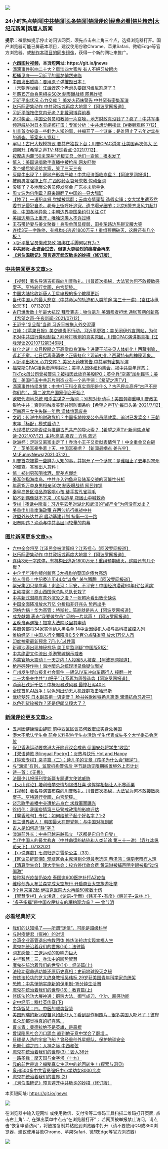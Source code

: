 ![](https://raw.githubusercontent.com/fqnews/bnews/master/64photo/fqnews-qr.jpg)

<div id="tt">
<h3>24小时热点禁闻|<a href="#%E4%B8%AD%E5%85%B1%E7%A6%81%E9%97%BB%E6%9B%B4%E5%A4%9A%E6%96%87%E7%AB%A0">中共禁闻</a>|<a href="#%E5%9B%BE%E7%89%87%E6%96%B0%E9%97%BB%E6%9B%B4%E5%A4%9A%E6%96%87%E7%AB%A0">头条禁闻</a>|<a href="#%E6%96%B0%E9%97%BB%E8%AF%84%E8%AE%BA%E6%9B%B4%E5%A4%9A%E6%96%87%E7%AB%A0">禁闻评论|<a href="#%E5%BF%85%E7%9C%8B%E7%BB%8F%E5%85%B8%E5%A5%BD%E6%96%87">经典必看|<a href="/video.md#%E7%A6%81%E7%89%87%E7%B2%BE%E9%80%89">禁片精选</a>|<a href="https://github.com/fqnews/djy/blob/master/gb/nf1351518.md#1">大纪元新闻</a>|<a href="https://github.com/fqnews/ntdtv/blob/master/gb/prog204.md#1">新唐人新闻</a></h3>
<div><b>提示：</b>微信如提示停止访问该网页，须先点击右上角三个点，选择浏览器打开。国产浏览器可能已屏蔽本项目，建议使用谷歌Chrome、苹果Safari、微软Edge等官方浏览器。或<a href="https://github.com/fqnews/bnews/blob/master/%E5%88%B6%E4%BD%9Cgit%E7%A6%81%E9%97%BB%E9%95%9C%E5%83%8F.md">制作本项目的同步镜像</a>，获得一个新的网址来推广。</div>
<ul>
<li><b><a href="http://d1.bdrive.tk/64.mp4" target="_blank">六四图片视频</a>，本页短网址: https://git.io/jnews</b></li>
<li><a href="/cbnews/20210712/1585645.md">滴滴事件影响二十大？牵涉四大家族 有人不把习放眼内</a></li>
<li><a href="/ssgc/20210712/1585587.md">柜桶见底——习近平的噩梦悄然来临</a></li>
<li><a href="/bannedvideo/20210712/1585719.md">中国发出威胁：要用原子弹摧毁日本！</a></li>
<li><a href="/ssgc/20210713/1585803.md">〖兲朝浮世绘〗江蛤蟆这个老滑头要跟习维尼割席了？</a></li>
<li><a href="/cbnews/20210713/1585834.md">年薪15万单身男相亲50次 制表曝战绩 网民炸锅</a></li>
<li><a href="/cbnews/20210713/1586020.md">习近平出状况 心力交瘁？ 美发火药味警告 中共罕有密集军演</a></li>
<li><a href="/topimagenews/20210713/1586069.md">赵乐际密集动作 中共政坛或再度大地震？【阿波罗网报道】</a></li>
<li><a href="/cnnews/20210713/1585950.md">习近平强按住党内元老？北戴河博弈前奏</a></li>
<li><a href="/bannedvideo/20210713/1585849.md">追讨奖金，中国公务员和教师一片哀嚎，地方财政真没钱了？疯了！中共军事频道威胁对日本实施核打击；专家分析：中共想动用核武【#秦鹏观察 7/12】</a></li>
<li><a href="/comments/20210713/1585879.md">川普首次披露一些鲜为人知的事，并揭开了一个谜底：是谁阻止了去年对宾州的调查。答案出人意料！</a></li>
<li><a href="/comments/20210713/1585756.md">罕见！古巴大规模抗议 要共产独裁下台；川普CPAC讲演 让美国再次伟大 民调飙升【希望之声TV-环球看点-2021/7/12】</a></li>
<li><a href="/cnnews/20210713/1585948.md">按摩店内藏“50米深井”老板支吾…他们一查惊：根本发了</a></li>
<li><a href="/cnnews/20210712/1585649.md">慎入：美国说唱歌手直播中被枪杀 网友吓惨</a></li>
<li><a href="/funmedia/20210713/1585933.md">发个婚后笑话给大家，笑了三天三夜</a></li>
<li><a href="/cnnews/20210713/1585946.md">灰犀牛出现了！房地产形势严峻！中共经济面临崩盘？【阿波罗网报道】</a></li>
<li><a href="/cbnews/20210713/1585794.md">被前男友强拖上车 广西妙龄女哀号求救 惊动全网</a></li>
<li><a href="/finance/20210712/1585705.md">没钱了？多地曝公务员停发奖金 广东亦未能幸免</a></li>
<li><a href="/cnnews/20210713/1586124.md">周立波为何倒霉？原来踢翻了中国的一只大醋缸</a></li>
<li><a href="/bannedvideo/20210713/1585880.md">【惨了】一语犯众怒 党媒被骂翻；云南疫情穿帮 造假实锤；女大学生遭系党委书记侵犯自杀，老母上街呼吁追究，遗书曝光细节；北京6警齐发风力超11级，中国各地异象；中朝边界卖国条约引关注 CT</a></li>
<li><a href="/cnnews/20210713/1585809.md">美加边境马上重开，唯独这类人不许过境</a></li>
<li><a href="/yule/20210713/1585901.md">王石带娇妻与姜文聚餐！身形单薄显瘦弱，田朴珺路边热聊叉腰大笑</a></li>
<li><a href="/topimagenews/20210713/1586042.md">连续3天一字跌停，有机构出逃近1800万元！重组预期破灭，这股还有几个板？</a></li>
<li><a href="/headline/20210713/1585828.md">习近平批官员懒政怠政 被绑住手脚何以有为？</a></li>
<li><b><a href="/comments/20200211/1275071.md" target="_blank">中共肺炎-此波会过去，但更大更猛烈的瘟疫会再来</a></b></li>
<li><b><a href="/comments/20200207/1272816.md" target="_blank">《刘伯温碑记》预言避开武汉肺炎的妙招（修订版）</a></b></li>
</ul>
</div>

<div class="catlist">
<h3><a href="/cbnews/" target="_blank">中共禁闻</a><span><a href="/cbnews/" target="_blank" rel="nofollow">更多文章>></a></span></h3>
<ul>
<li><a href="/comments/20210713/1586310.md" target="_blank">【视频】著名导演吉布森向川普敬礼。川普首次揭秘，大法官为何不敢接敏感案子。亨特转行卖画，白宫帮腔。</a></li>
<li><a href="/cbnews/20210713/1586291.md" target="_blank">中国大陆接收新唐人卫星电视的多个教程更新</a></li>
<li><a href="/comments/20210713/1586255.md" target="_blank">当代中国人的最大悲哀（中共命运的轨迹和人类前途  第三十一讲）【袁红冰纵论天下】 07132021</a></li>
<li><a href="/comments/20210713/1586150.md" target="_blank">古巴爆发数十年最大抗议 拜登表态；物价飙升 美消费者担忧 通胀预期创新高【希望之声-午夜新闻-2021/07/12】</a></li>
<li><a href="/cbnews/20210713/1586070.md" target="_blank">王沪宁“复旦帮”当道 习近平被拖入外交泥潭</a></li>
<li><a href="/cbnews/20210713/1586059.md" target="_blank">江峰：《苹果日报》美空谴责不行动，习近平更狼；美关闭伊外宣网站，为何不对中共进行类似制裁？拜登打嘴炮的真实原因，川普CPAC演讲揭真相【江峰漫谈20210712第346期】</a></li>
<li><a href="/comments/20210713/1586058.md" target="_blank">虹化之谜！众目睽睽之下高僧肉身消失？进藏干部亲见人体虹化！西藏喇嘛，返老还童，七日后离奇消失？正等虹化？现前虹化？西藏特有的神秘现象。</a></li>
<li><a href="/cbnews/20210713/1586020.md" target="_blank">习近平出状况 心力交瘁？ 美发火药味警告 中共罕有密集军演</a></li>
<li><a href="/comments/20210713/1586012.md" target="_blank">福克斯CPAC播免责声明挨批；美华人团体纽约集会，揭中共百年罪恶；TikTok母公司曾被警告？被指因此放弃美股IPO；英伞兵“空袭”加州民宅；美媒：美国打击中共芯片制造业有一个杀手锏；【希望之声TV】</a></li>
<li><a href="/comments/20210713/1585928.md" target="_blank">滴滴事件持续发酵；中共打压科企真实意图是什么？古巴民众高呼“古巴不是你们的”， 第二波共产国家倒台开始？</a></li>
<li><a href="/comments/20210713/1585912.md" target="_blank">欲取代海地总统 暗杀主谋之一落网 ；别想对菲动手！美国务卿重申川普政策狠呛中共：否则将触发美菲共同防御条约【希望之声TV-每日头条-2021/7/12】</a></li>
<li><a href="/cbnews/20210713/1585893.md" target="_blank">河南高三女生失联一年后 遗体惊现废井</a></li>
<li><a href="/cbnews/20210713/1585892.md" target="_blank">文昭：传说中的财政危机？中国多地停发公务员绩效奖、追讨已发奖金！王朝末年「标配」模式启动？</a></li>
<li><a href="/comments/20210713/1585883.md" target="_blank">大规模抗议能否成为推翻古巴共产的导火索？【希望之声TV-新闻焦点解读-2021/07/12】主持:高洁  嘉宾：方伟  蓝述</a></li>
<li><a href="/comments/20210713/1585882.md" target="_blank">欧洲杯：足球又离家出走了！乔治小王子又贡献表情包了！中企重金又白砸了！英美富豪争着上天，中国富豪呢？【新闻最嘲点 姜光宇】Mr.FunnyNews(2021.07.12）‬</a></li>
<li><a href="/comments/20210713/1585879.md" target="_blank">川普首次披露一些鲜为人知的事，并揭开了一个谜底：是谁阻止了去年对宾州的调查。答案出人意料！</a></li>
<li><a href="/cbnews/20210713/1585865.md" target="_blank">惊！郑州男孩喝啤酒，胃差点爆炸</a></li>
<li><a href="/comments/20210713/1585845.md" target="_blank">美军剑指海南岛、中共介入钓鱼岛及陆军交战的可能性分析</a></li>
<li><a href="/cbnews/20210713/1585834.md" target="_blank">年薪15万单身男相亲50次 制表曝战绩 网民炸锅</a></li>
<li><a href="/cbnews/20210713/1585820.md" target="_blank">秦皇岛景区没品游客哄小孩 徒手拔孔雀羽毛</a></li>
<li><a href="/cbnews/20210713/1585819.md" target="_blank">拍不到偶像就不下来…00后追星 夜困山中喊救命</a></li>
<li><a href="/cbnews/20210713/1585811.md" target="_blank">专栏 | 夜话中南海：习近平去年对湖北和武汉的“戒严令”为何没有发出？</a></li>
<li><a href="/cbnews/20210713/1585807.md" target="_blank">美重申川普南海政策 在西沙航行挑战中共</a></li>
<li><a href="/cbnews/20210713/1585806.md" target="_blank">欧盟外长达共识 启动基建计划 抗衡一带一路</a></li>
<li><a href="/cbnews/20210713/1585805.md" target="_blank">阳奉阴违？滴滴与中共高层间较量的内幕</a></li>

</ul>
</div>
<div class="catlist">
<h3><a href="/topimagenews/" target="_blank">图片新闻</a><span><a href="/topimagenews/" target="_blank" rel="nofollow">更多文章>></a></span></h3>
<ul>
<li><a href="/topimagenews/20210713/1586149.md" target="_blank">六中全会将至 江泽民会被清算吗？江系担心【阿波罗网报道】</a></li>
<li><a href="/topimagenews/20210713/1586069.md" target="_blank">赵乐际密集动作 中共政坛或再度大地震？【阿波罗网报道】</a></li>
<li><a href="/topimagenews/20210713/1586042.md" target="_blank">连续3天一字跌停，有机构出逃近1800万元！重组预期破灭，这股还有几个板？</a></li>
<li><a href="/topimagenews/20210713/1585784.md" target="_blank">中企半年违约额创新高 3大机构响警国企债台高筑</a></li>
<li><a href="/topimagenews/20210712/1585372.md" target="_blank">惊人信号！中纪委连用44次“斗争” 杀气腾腾 【阿波罗网报道】</a></li>
<li><a href="/topimagenews/20210712/1585184.md" target="_blank">紫光集团只是序幕！谢金河：平安，不平安！中国经济潜藏90年代‘台湾病’</a></li>
<li><a href="/topimagenews/20210711/1584916.md" target="_blank">主动投案！原山西国保总队总队长栽了</a></li>
<li><a href="/topimagenews/20210711/1584789.md" target="_blank">中共新式潜舰有意外沉没之虞？一张照片看出致命缺失</a></li>
<li><a href="/topimagenews/20210711/1584605.md" target="_blank">中国全面降准放水万亿 分析指非好兆头 势再出手</a></li>
<li><a href="/topimagenews/20210710/1584331.md" target="_blank">网络炸锅！华为高管：特斯拉…简直就是杀人【阿波罗网报道】</a></li>
<li><a href="/topimagenews/20210710/1584260.md" target="_blank">成龙献媚 表态“我要做党员” 网络一片骂声！【阿波罗网报道】</a></li>
<li><a href="/topimagenews/20210710/1584235.md" target="_blank">孟晚舟再遇挫！加拿大法院驳回其申请</a></li>
<li><a href="/topimagenews/20210710/1584006.md" target="_blank">美商务部将34家实体纳入黑名单 14中企因侵犯人权与高科技监控入列</a></li>
<li><a href="/topimagenews/20210710/1583935.md" target="_blank">维稳经济！中国人行全面降准0.5个百分点降准释 放水1万亿人币</a></li>
<li><a href="/topimagenews/20210709/1583469.md" target="_blank">印度神童最新预言 7月小心4件事</a></li>
<li><a href="/topimagenews/20210709/1583332.md" target="_blank">新疆沙漠出现神秘机场 美卫星监测疑“中国版51区”</a></li>
<li><a href="/topimagenews/20210708/1583017.md" target="_blank">中共绝密文件流出 杀港警嫁祸示威者</a></li>
<li><a href="/topimagenews/20210708/1582899.md" target="_blank">内蒙官场大震动！一天之内 1人投案5人被查 【阿波罗网报道】</a></li>
<li><a href="/topimagenews/20210708/1582726.md" target="_blank">枪声砰砰作响！海地暗杀总统现场录像疑似曝光</a></li>
<li><a href="/topimagenews/20210707/1582217.md" target="_blank">广州发生疑似报复社会事件 一辆SUV车冲向车辆行人 撞翻一片</a></li>
<li><a href="/topimagenews/20210707/1582216.md" target="_blank">二十大争夺中共“刀把子” 江系再为周强造势【阿波罗网报道】</a></li>
<li><a href="/topimagenews/20210707/1582113.md" target="_blank">滴滴狂跌近千亿！中概股暴跌风暴 最惨狂泻40%</a></li>
<li><a href="/topimagenews/20210707/1582028.md" target="_blank">全球首见AI战争！以色列出动无人机蜂群攻击哈玛斯</a></li>
<li><a href="/topimagenews/20210706/1581728.md" target="_blank">武统梦碎 日本副首相一语定音？ 脸书谷歌推特扬言离港 滴滴抗命习近平?</a></li>
<li><a href="/topimagenews/20210706/1581523.md" target="_blank">以色列货轮被炸？还是伊朗又糗大了？</a></li>

</ul>
</div>
<div class="catlist">
<h3><a href="/comments/" target="_blank">新闻评论</a><span><a href="/comments/" target="_blank" rel="nofollow">更多文章>></a></span></h3>
<ul>
<li><a href="/comments/20210713/1586319.md" target="_blank">五月因健康理由辞职 前中西区区议员何致宏证实身处英国</a></li>
<li><a href="/comments/20210713/1586318.md" target="_blank">港大不承认学生会 前会长料影响学生办活动 学生代表或失多个大学委员会席位</a></li>
<li><a href="/comments/20210713/1586317.md" target="_blank">保卫香港运动要求港大开除评议会成员 促国安处将学生“收监”</a></li>
<li><a href="/comments/20210713/1586316.md" target="_blank">【双语诗歌 Bilingual Poetry】：炎热与快乐 Hot and Happy</a></li>
<li><a href="/comments/20210713/1586315.md" target="_blank">【钟宏专栏】亲子篇（二）：读儿子的文章《孩子为什么会“叛逆”》</a></li>
<li><a href="/comments/20210713/1586314.md" target="_blank">与“滴滴”有别，监管机构警告后 字节跳动无限期搁置境外上市计划</a></li>
<li><a href="/comments/20210713/1586313.md" target="_blank">诗一首：《无畏》</a></li>
<li><a href="/comments/20210713/1586312.md" target="_blank">法国少儿报纸刊登新疆专题遭大使馆威胁</a></li>
<li><a href="/comments/20210713/1586311.md" target="_blank">【火山评论】塔利班攀交情胡锡进狂喜 这惺惺相惜让人不寒而栗</a></li>
<li><a href="/comments/20210713/1586310.md" target="_blank">【视频】著名导演吉布森向川普敬礼。川普首次揭秘，大法官为何不敢接敏感案子。亨特转行卖画，白宫帮腔。</a></li>
<li><a href="/comments/20210713/1586302.md" target="_blank">饶舌歌手直播中突遭枪击身亡 求救画面曝光</a></li>
<li><a href="/comments/20210713/1586300.md" target="_blank">徐绍伟：我国疫情第三级警戒政策的影响评估</a></li>
<li><a href="/comments/20210713/1586274.md" target="_blank">【馨香雅句】专栏：如何给孩子起个好名字？1-2</a></li>
<li><a href="/comments/20210713/1586273.md" target="_blank">民主世界敌人！ 韩国最大在野党魁：与中国对抗到底</a></li>
<li><a href="/comments/20210713/1586272.md" target="_blank">古人是如何造“静”字？</a></li>
<li><a href="/comments/20210713/1586256.md" target="_blank">澳洲前外长：中共已越来越孤立 「这都是它自作自受」</a></li>
<li><a href="/comments/20210713/1586255.md" target="_blank">当代中国人的最大悲哀（中共命运的轨迹和人类前途  第三十一讲）【袁红冰纵论天下】 07132021</a></li>
<li><a href="/comments/20210713/1586248.md" target="_blank">【小说连载】七海归途之雪伦公主（33）</a></li>
<li><a href="/comments/20210713/1586247.md" target="_blank">【区议员辞职潮】观塘区会主席泪别全港最老选区 蔡泽鸿：惊啲老嘢冇人理</a></li>
<li><a href="/comments/20210713/1586246.md" target="_blank">【清算学生会】理大学生会：校方停代收会费 黄沅琳被捕声明字眼被指“过份偏激”</a></li>
<li><a href="/comments/20210713/1586245.md" target="_blank">接种科兴疫苗仍染疫 泰国逾600医护补打AZ疫苗</a></li>
<li><a href="/comments/20210713/1586243.md" target="_blank">维珍创办人布兰森完成太空旅行 开启商业太空旅游壮举</a></li>
<li><a href="/comments/20210713/1586230.md" target="_blank">3个月来第2起 伊拉克医院大火再酿50死数十伤</a></li>
<li><a href="/comments/20210713/1586218.md" target="_blank">【智慧专栏】古文浅译：《论语•学而》《韩非子•有度》《韩非子•说林上》</a></li>
<li><a href="/comments/20210713/1586201.md" target="_blank">“多子多福”是中国农民特有的糟粕观念吗？ — 曾节明</a></li>

</ul>
</div>

<div class="catlist">
<h3>必看经典好文</h3>
<ul>
<li><a href="/sohnews/20161029/607205.md" target="_blank">我们的认知塌了——所谓“迷信”，可能是超级科学</a></li>
<li><a href="/comments/20200327/1301424.md" target="_blank">与时疫使君（瘟神）的对话</a></li>
<li><a href="/comments/20200528/1335859.md" target="_blank">台湾企业高管退出宗教团体 修炼法轮功实现幸福人生</a></li>
<li><a href="/topimagenews/20180615/958090.md" target="_blank">魔鬼在统治着我们的世界(16)：法律篇</a></li>
<li><a href="/cbnews/20200126/1265515.md" target="_blank">网友感悟：三退运动的影响力巨大</a></li>
<li><a href="/comments/20200605/783248.md" target="_blank">中华智慧：三、兵法中的顺势智慧</a></li>
<li><a href="/topimagenews/20180605/953415.md" target="_blank">魔鬼在统治着我们的世界(14)：经济篇(上)</a></li>
<li><a href="/tculture/20121025/73069.md" target="_blank">法轮功宿命通功能还原历史真相：史前地球毁灭之秘</a></li>
<li><a href="/comments/20190517/1129285.md" target="_blank">修炼法轮功的芝大终身教授吴伟标 29岁获美国青年科学家总统奖</a></li>
<li><a href="/baitai/20200711/1359005.md" target="_blank">恐怖：中共悄悄实施新的保甲制-15分钟生活圈</a></li>
<li><a href="/topimagenews/20180701/965109.md" target="_blank">魔鬼在统治着我们的世界(18)：教育篇(上)</a></li>
<li><a href="/comments/20191203/1234383.md" target="_blank">修炼法轮功大展神通：摄魂大法、御气成刀、化功、超感功能</a></li>
<li><a href="/tculture/xiulian/20151108/468739.md" target="_blank">定中经历：穆桂英传奇(下)</a></li>
<li><a href="/comments/20200605/783247.md" target="_blank">中华智慧：四、中医的顺势智慧</a></li>
<li><a href="/comments/20201215/1447764.md" target="_blank">美国辉瑞的新冠疫苗竟如此吓人？看到副作用照片…很多美国人吓坏了！彼岸瓜众却都觉得真的好喜感…</a></li>
<li><a href="/comments/20180726/727420.md" target="_blank">曹长青：曼德拉绝不是英雄，是恶棍</a></li>
<li><a href="/topimagenews/20200928/1404412.md" target="_blank">曾误陷黑社会刀口舔血 直到他无意中学会了翻墙&#8230;</a></li>
<li><a href="/comments/20200712/1359456.md" target="_blank">月球是人造的宇宙飞船？曾经重创外星舰队，保护地球安全</a></li>
<li><a href="/tculture/20190101/791144.md" target="_blank">乐舞仙踪之四：人神之际 中西和弦</a></li>
<li><a href="/topimagenews/20180521/945342.md" target="_blank">魔鬼在统治着我们的世界(3)：毁人36计</a></li>
<li><a href="/topimagenews/20180327/919935.md" target="_blank">一路圣缘：摩天国与金字塔（十九）</a></li>
<li><a href="/comments/20200715/1359453.md" target="_blank">我的前世是谁？揭秘真实生活中的轮回转生！(探索与洞见)</a></li>
<li><a href="/comments/20200704/783272.md" target="_blank">泉州500多中共官员强奸中小学幼女8000余次</a></li>
<li><a href="/topimagenews/20180520/944940.md" target="_blank">魔鬼在统治着我们的世界 (2)</a></li>
<li><a href="/comments/20200207/1272816.md" target="_blank">《刘伯温碑记》预言避开中共肺炎的妙招（修订版）</a></li>

</ul>
</div>

本页短网址: https://git.io/jnews

![](https://raw.githubusercontent.com/fqnews/bnews/master/64photo/fqnews-qr.jpg)

在浏览器中输入短网址 或使用微信、支付宝等二维码工具扫描二维码打开页面, 点击右上角"...", 在弹出菜单中点击“在浏览器打开”； 若网页被举报禁止访问，请点击“恢复申请访问”，将链接复制并粘贴到浏览器中打开（请不要使用QQ或360浏览器，建议使用谷歌Chrome、苹果Safari、微软Edge等官方浏览器）

![](https://raw.githubusercontent.com/fqnews/bnews/master/64photo/wx.jpg)